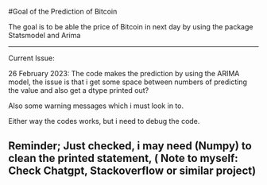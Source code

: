 #Goal of the Prediction of Bitcoin

The goal is to be able the price of Bitcoin in next day by using the package Statsmodel and Arima

---
Current Issue: 

26  February 2023: The code makes the prediction by using the ARIMA model, the issue is that i get some space between numbers of predicting the value and also get a dtype printed out? 

Also some warning messages which i must look in to. 

Either way the codes works, but i need to debug the code.

Reminder; Just checked, i may need (Numpy) to clean the printed statement, ( Note to myself: Check Chatgpt, Stackoverflow or similar project)
----
